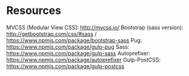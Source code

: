 # Resources
MVCSS [Modular View CSS]: http://mvcss.io/
Bootstrap (sass version): http://getbootstrap.com/css/#sass / https://www.npmjs.com/package/bootstrap-sass
Pug: https://www.npmjs.com/package/gulp-pug
Sass: https://www.npmjs.com/package/gulp-sass
Autoprefixer: https://www.npmjs.com/package/autoprefixer
Gulp-PostCSS: https://www.npmjs.com/package/gulp-postcss
